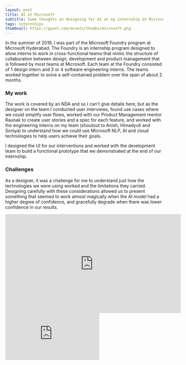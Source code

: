 ```yaml
---
layout: post
title: AI at Microsoft
subtitle: Some thoughts on designing for AI at my internship at Microsoft Hyderabad, where I worked on integrating AI assistance in an existing Microsoft app.
tags: internships
thumbnail: https://gyanl.com/assets/thumbs/microsoft.png
---
```


In the summer of 2019, I was part of the Microsoft Foundry program at Microsoft Hyderabad. The Foundry is an internship program designed to allow interns to work in cross-functional teams that mimic the structure of collaboration between design, development and product management that is followed by most teams at Microsoft. Each team at the Foundry consisted of 1 design intern and 3 or 4 software engineering interns. The teams worked together to solve a self-contained problem over the span of about 2 months.

### My work

The work is covered by an NDA and so I can't give details here, but as the designer on the team I conducted user interviews, found use cases where we could simplify user flows, worked with our Product Management mentor Raunak to create user stories and a spec for each feature, and worked with the engineering interns on my team (shoutout to Anish, Himadyuti and Soniya) to understand how we could use Microsoft NLP, AI and cloud technologies to help users achieve their goals.

I designed the UI for our interventions and worked with the development team to build a functional prototype that we demonstrated at the end of our internship.

### Challenges

As a designer, it was a challenge for me to understand just how the technologies we were using worked and the limitations they carried. Designing carefully with these considerations allowed us to present something that seemed to work almost magically when the AI model had a higher degree of confidence, and gracefully degrade when there was lower confidence in our results.

<iframe width="560" height="315" src="https://www.youtube.com/embed/TZadxCqlDK8" frameborder="0" allow="accelerometer; autoplay; encrypted-media; gyroscope; picture-in-picture" allowfullscreen></iframe>

<iframe src="https://www.youtube.com/embed/TZadxCqlDK8" frameborder="0" allow="accelerometer; autoplay; encrypted-media; gyroscope; picture-in-picture" allowfullscreen></iframe>
